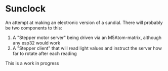 # Sunclock
An attempt at making an electronic version of a sundial. 
There will probably be two components to this:
1. A "Stepper motor server" being driven via an M5Atom-matrix, although any esp32 would work
2. A "Stepper client" that will read light values and instruct the server how far to rotate after each reading

This is a work in progress
